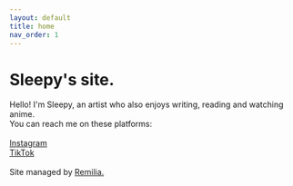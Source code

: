 ```yaml
---
layout: default
title: home
nav_order: 1
--- 
```

# Sleepy's site.
Hello! I'm Sleepy, an artist who also enjoys writing, reading and watching anime.  
You can reach me on these platforms:  
&nbsp;  
[Instagram](https://www.instagram.com/0sleepystars0/)  
[TikTok](https://www.tiktok.com/@0sleepystars0)  
&nbsp;  
Site managed by [Remilia.](https://remalucard.github.io)
